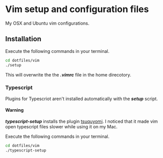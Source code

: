 Vim setup and configuration files
======
My OSX and Ubuntu vim configurations.

Installation
------
Execute the following commands in your terminal.
```bash
cd dotfiles/vim
./setup
```
This will overwrite the the **_.vimrc_** file in the home direcotory.

### Typescript
Plugins for Typescriot aren't installed automatically with the **_setup_** script.

#### Warning</h3>
**_typescript-setup_** installs the plugin [tsuquyomi](https://github.com/Quramy/tsuquyomi).
  I noticed that it made vim open typescript files slower while using it on my Mac.

Execute the following commands in your terminal.
```bash
cd dotfiles/vim
./typescript-setup
```
